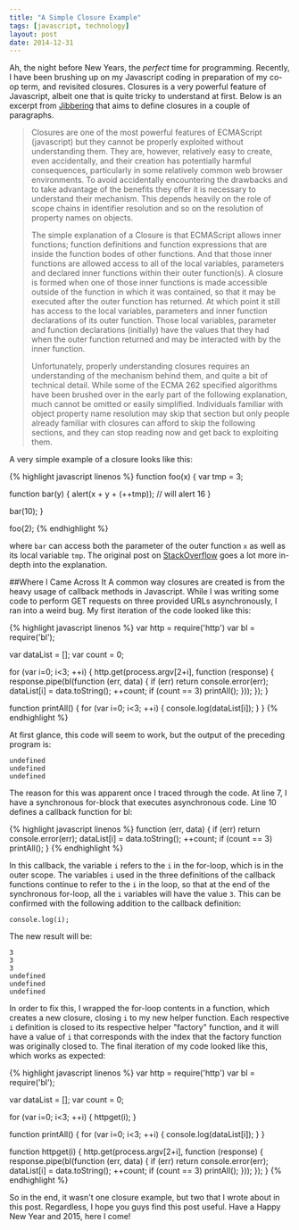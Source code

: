 ```yaml
---
title: "A Simple Closure Example"
tags: [javascript, technology]
layout: post
date: 2014-12-31
---
```


Ah, the night before New Years, the _perfect_ time for programming. Recently, I have been brushing up on my Javascript coding in preparation of my co-op term, and revisited closures. Closures is a very powerful feature of Javascript, albeit one that is quite tricky to understand at first. Below is an excerpt from [Jibbering](http://jibbering.com/faq/notes/closures/) that aims to define closures in a couple of paragraphs.

>Closures are one of the most powerful features of ECMAScript (javascript) but they cannot be properly exploited without understanding them. They are, however, relatively easy to create, even accidentally, and their creation has potentially harmful consequences, particularly in some relatively common web browser environments. To avoid accidentally encountering the drawbacks and to take advantage of the benefits they offer it is necessary to understand their mechanism. This depends heavily on the role of scope chains in identifier resolution and so on the resolution of property names on objects.
>
>The simple explanation of a Closure is that ECMAScript allows inner functions; function definitions and function expressions that are inside the function bodes of other functions. And that those inner functions are allowed access to all of the local variables, parameters and declared inner functions within their outer function(s). A closure is formed when one of those inner functions is made accessible outside of the function in which it was contained, so that it may be executed after the outer function has returned. At which point it still has access to the local variables, parameters and inner function declarations of its outer function. Those local variables, parameter and function declarations (initially) have the values that they had when the outer function returned and may be interacted with by the inner function.
>
>Unfortunately, properly understanding closures requires an understanding of the mechanism behind them, and quite a bit of technical detail. While some of the ECMA 262 specified algorithms have been brushed over in the early part of the following explanation, much cannot be omitted or easily simplified. Individuals familiar with object property name resolution may skip that section but only people already familiar with closures can afford to skip the following sections, and they can stop reading now and get back to exploiting them.

A very simple example of a closure looks like this:

{% highlight javascript linenos %}
function foo(x) {
  var tmp = 3;

  function bar(y) {
    alert(x + y + (++tmp)); // will alert 16
  }

  bar(10);
}

foo(2);
{% endhighlight %}

where ```bar``` can access both the parameter of the outer function ```x``` as well as its local variable ```tmp```. The original post on [StackOverflow](http://stackoverflow.com/a/111200/2252894) goes a lot more in-depth into the explanation.

##Where I Came Across It
A common way closures are created is from the heavy usage of callback methods in Javascript. While I was writing some code to perform GET requests on three provided URLs asynchronously, I ran into a weird bug. My first iteration of the code looked like this:

{% highlight javascript linenos %}
var http = require('http')
var bl = require('bl');

var dataList = [];
var count = 0;

for (var i=0; i<3; ++i) {
  http.get(process.argv[2+i], function (response) {
    response.pipe(bl(function (err, data) {
      if (err)
        return console.error(err);
      dataList[i] = data.toString();
      ++count;
      if (count == 3)
        printAll();
    }));
  });
}

function printAll() {
  for (var i=0; i<3; ++i) {
    console.log(dataList[i]);
  }
}
{% endhighlight %}

At first glance, this code will seem to work, but the output of the preceding program is:

~~~
undefined
undefined
undefined
~~~

The reason for this was apparent once I traced through the code. At line 7, I have a synchronous for-block that executes asynchronous code. Line 10 defines a callback function for bl:

{% highlight javascript linenos %}
function (err, data) {
  if (err)
    return console.error(err);
  dataList[i] = data.toString();
  ++count;
  if (count == 3)
    printAll();
}
{% endhighlight %}

In this callback, the variable ```i``` refers to the ```i``` in the for-loop, which is in the outer scope. The variables ```i``` used in the three definitions of the callback functions continue to refer to the ```i``` in the loop, so that at the end of the synchronous for-loop, all the ```i``` variables will have the value ```3```. This can be confirmed with the following addition to the callback definition:

~~~
console.log(i);
~~~

The new result will be:

~~~
3
3
3
undefined
undefined
undefined
~~~

In order to fix this, I wrapped the for-loop contents in a function, which creates a new closure, closing ```i``` to my new helper function. Each respective ```i``` definition is closed to its respective helper "factory" function, and it will have a value of ```i``` that corresponds with the index that the factory function was originally closed to. The final iteration of my code looked like this, which works as expected:

{% highlight javascript linenos %}
var http = require('http')
var bl = require('bl');

var dataList = [];
var count = 0;

for (var i=0; i<3; ++i) {
  httpget(i);
}

function printAll() {
  for (var i=0; i<3; ++i) {
    console.log(dataList[i]);
  }
}

function httpget(i) {
  http.get(process.argv[2+i], function (response) {
    response.pipe(bl(function (err, data) {
      if (err)
        return console.error(err);
      dataList[i] = data.toString();
      ++count;
      if (count == 3)
        printAll();
    }));
  });
}
{% endhighlight %}

So in the end, it wasn't one closure example, but two that I wrote about in this post. Regardless, I hope you guys find this post useful. Have a Happy New Year and 2015, here I come!

<!--end-->
